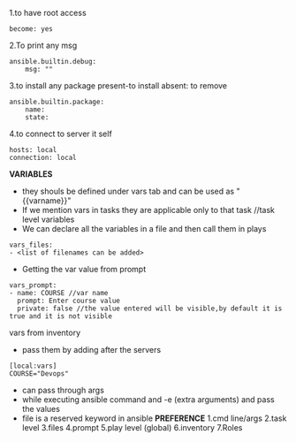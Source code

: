 
1.to have root access
```
become: yes
```
2.To print any msg
```
ansible.builtin.debug:  
    msg: ""
```
3.to install any package
present-to install
absent: to remove
```
ansible.builtin.package:
    name:
    state:
```
4.to connect to server it self
```
hosts: local
connection: local
```

**VARIABLES**
* they shouls be defined under vars tab and can be used as "{{varname}}"
* If we mention vars in tasks they are applicable only to that task //task level variables
* We can declare all the variables in a file and then call them in plays
```
vars_files:
- <list of filenames can be added>
```
* Getting the var value from prompt
```
vars_prompt:
- name: COURSE //var name
  prompt: Enter course value  
  private: false //the value entered will be visible,by default it is true and it is not visible
```

vars from inventory
* pass them by adding after the servers
```
[local:vars]
COURSE="Devops"
```

- can pass through args
- while executing ansible command and -e (extra arguments) and pass the values
- file is a reserved keyword in ansible
**PREFERENCE**
1.cmd line/args
2.task level
3.files
4.prompt
5.play level (global)
6.inventory
7.Roles